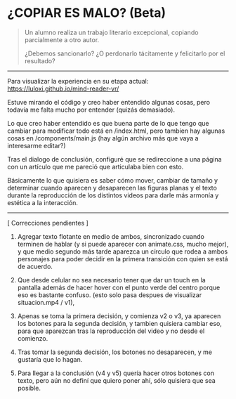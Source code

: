 # ¿COPIAR ES MALO? (Beta)

> Un alumno realiza un trabajo literario excepcional, 
> copiando parcialmente a otro autor.
>
> ¿Debemos sancionarlo? 
> ¿O perdonarlo tácitamente y felicitarlo por el resultado?

---

Para visualizar la experiencia en su etapa actual: https://luloxi.github.io/mind-reader-vr/

Estuve mirando el código y creo haber entendido algunas cosas, pero todavía me falta mucho por entender (quizás demasiado).

Lo que creo haber entendido es que buena parte de lo que tengo que cambiar para modificar todo está en /index.html, pero tambien hay algunas cosas en /components/main.js (hay algún archivo más que vaya a interesarme editar?)

Tras el dialogo de conclusión, configuré que se redireccione a una página con un artículo que me pareció que articulaba bien con esto.

Básicamente lo que quisiera es saber cómo mover, cambiar de tamaño y determinar cuando aparecen y desaparecen las figuras planas y el texto durante la reproducción de los distintos videos para darle más armonía y estética a la interacción.

---

[ Correcciones pendientes ]

1. Agregar texto flotante en medio de ambos, sincronizado cuando terminen de hablar (y si puede aparecer con animate.css, mucho mejor), y que medio segundo más tarde aparezca un círculo que rodea a ambos personajes para poder decidir en la primera transición con quien se está de acuerdo.

2. Que desde celular no sea necesario tener que dar un touch en la pantalla además de hacer hover con el punto verde del centro porque eso es bastante confuso. (esto solo pasa despues de visualizar situacion.mp4 / v1), 

3. Apenas se toma la primera decisión, y comienza v2 o v3, ya aparecen los botones para la segunda decisión, y tambien quisiera cambiar eso, para que aparezcan tras la reproducción del video y no desde el comienzo. 

4. Tras tomar la segunda decisión, los botones no desaparecen, y me gustaría que lo hagan. 

5. Para llegar a la conclusión (v4 y v5) quería hacer otros botones con texto, pero aún no definí que quiero poner ahí, sólo quisiera que sea posible.

